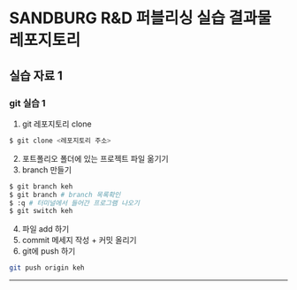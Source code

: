 # SANDBURG R&D 퍼블리싱 실습 결과물 레포지토리

## 실습 자료 1

### git 실습 1

1. git 레포지토리 clone
``` bash
$ git clone <레포지토리 주소>
```
2. 포트폴리오 폴더에 있는 프로젝트 파일 옮기기
3. branch 만들기
``` bash
$ git branch keh
$ git branch # branch 목록확인
$ :q # 터미널에서 들어간 프로그램 나오기
$ git switch keh
```
4. 파일 add 하기
5. commit 메세지 작성 + 커밋 올리기
6. git에 push 하기
```bash
git push origin keh
```

---